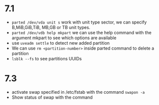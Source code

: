 # 7.1 #

* `parted /dev/vda unit s` work with unit type sector, we can specify B,MiB,GiB,TiB, MB,GB or TB unit types.
* `parted /dev/vdb help mkpart` we can use the help command with the argument mkpart to see which options are available
* use `uveadm settle` to detect new added partition
* We can use `rm <partition-number>` inside parted command to delete a partition
* `lsblk --fs` to see partitions UUIDs 

# 7.3 #

* activate swap specified in /etc/fstab with the command `swapon -a`
* Show status of swap with the command  
